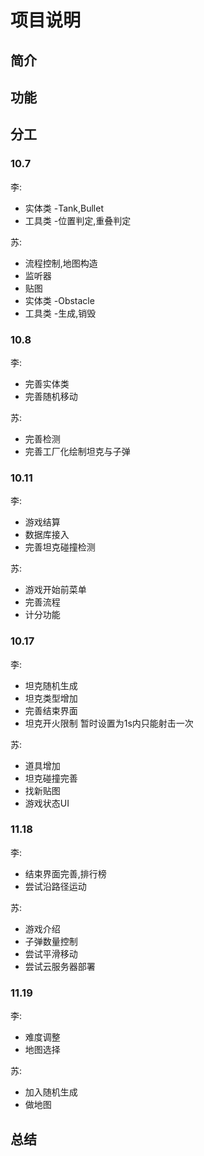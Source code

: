 # 项目说明
## 简介
## 功能
## 分工
### 10.7

李:
* 实体类 -Tank,Bullet
* 工具类 -位置判定,重叠判定

苏:
* 流程控制,地图构造
* 监听器
* 贴图
* 实体类 -Obstacle
* 工具类 -生成,销毁

### 10.8

李:
* 完善实体类
* 完善随机移动

苏:
* 完善检测
* 完善工厂化绘制坦克与子弹

### 10.11

李:
* 游戏结算
* 数据库接入
* 完善坦克碰撞检测

苏:
* 游戏开始前菜单
* 完善流程
* 计分功能

### 10.17

李:
* 坦克随机生成
* 坦克类型增加
* 完善结束界面 
* 坦克开火限制 暂时设置为1s内只能射击一次

苏:
* 道具增加
* 坦克碰撞完善
* 找新贴图
* 游戏状态UI

### 11.18

李:
* 结束界面完善,排行榜
* 尝试沿路径运动

苏:
* 游戏介绍
* 子弹数量控制
* 尝试平滑移动
* 尝试云服务器部署

### 11.19

李:
* 难度调整
* 地图选择

苏:
* 加入随机生成
* 做地图

## 总结
